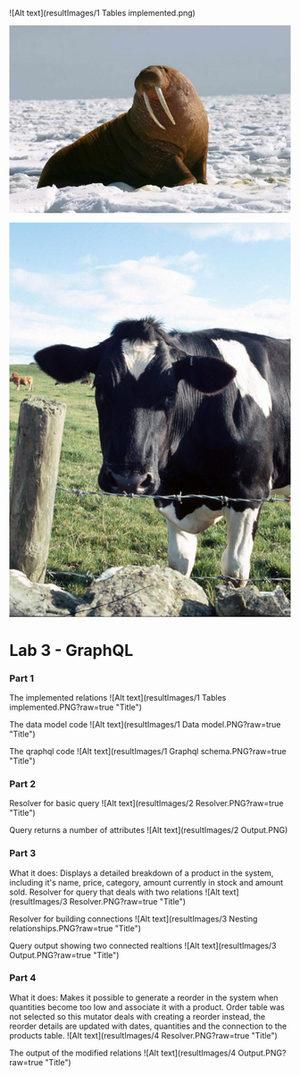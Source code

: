 ![Alt text](resultImages/1 Tables implemented.png)

![Alt text](3.jpg)

![Alt text](8.jpg)

# Lab 3 - GraphQL

### Part 1
The implemented relations
![Alt text](resultImages/1 Tables implemented.PNG?raw=true "Title")

The data model code
![Alt text](resultImages/1 Data model.PNG?raw=true "Title")

The qraphql code
![Alt text](resultImages/1 Graphql schema.PNG?raw=true "Title")


### Part 2
Resolver for basic query 
![Alt text](resultImages/2 Resolver.PNG?raw=true "Title")

Query returns a number of attributes
![Alt text](resultImages/2 Output.PNG)


### Part 3
What it does: Displays a detailed breakdown of a product in the system, including it's name, price, category, amount currently in stock and amount sold.
Resolver for query that deals with two relations
![Alt text](resultImages/3 Resolver.PNG?raw=true "Title")

Resolver for building connections
![Alt text](resultImages/3 Nesting relationships.PNG?raw=true "Title")

Query output showing two connected realtions
![Alt text](resultImages/3 Output.PNG?raw=true "Title")


### Part 4
What it does: Makes it possible to generate a reorder in the system when quantities become too low and associate it with a product.
Order table was not selected so this mutator deals with creating a reorder instead, the reorder details are updated with dates, quantities and the connection to the products table.
![Alt text](resultImages/4 Resolver.PNG?raw=true "Title")

The output of the modified relations
![Alt text](resultImages/4 Output.PNG?raw=true "Title")
